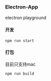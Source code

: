 ### Electron-App

electron playground

#### 开发

```
npm run start
```

#### 打包

目前只支持mac

```
npm run build
```
